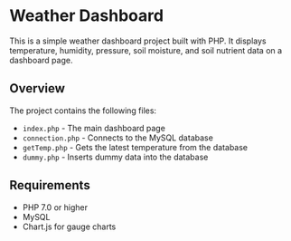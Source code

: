 # Weather Dashboard

This is a simple weather dashboard project built with PHP. It displays temperature, humidity, pressure, soil moisture, and soil nutrient data on a dashboard page.

## Overview

The project contains the following files:

- `index.php` - The main dashboard page
- `connection.php` - Connects to the MySQL database
- `getTemp.php` - Gets the latest temperature from the database
- `dummy.php` - Inserts dummy data into the database

## Requirements

- PHP 7.0 or higher
- MySQL
- Chart.js for gauge charts
